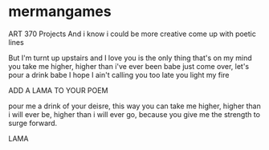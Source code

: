 # mermangames
ART 370 Projects
And i know i could be more creative
come up with poetic lines

But I'm turnt up upstairs and I love you
is the only thing that's on my mind
you take me higher, higher than i've ever been babe
just come over, let's pour a drink babe
I hope I ain't calling you too late
you light my fire

ADD A LAMA TO YOUR POEM

pour me a drink of your deisre,
this way you can take me higher,
higher than i will ever be,
higher than i will ever go,
because you give me the strength to surge forward.

LAMA
